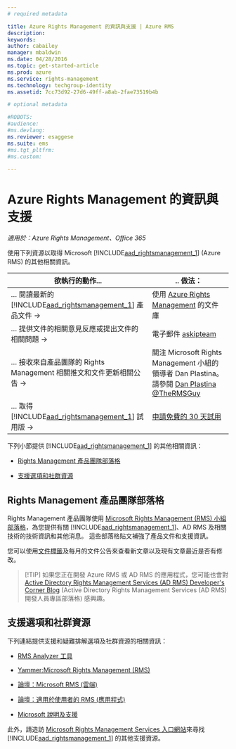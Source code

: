 ```yaml
---
# required metadata

title: Azure Rights Management 的資訊與支援 | Azure RMS
description:
keywords:
author: cabailey
manager: mbaldwin
ms.date: 04/28/2016
ms.topic: get-started-article
ms.prod: azure
ms.service: rights-management
ms.technology: techgroup-identity
ms.assetid: 7cc73d92-27d6-49ff-a8ab-2fae73519b4b

# optional metadata

#ROBOTS:
#audience:
#ms.devlang:
ms.reviewer: esaggese
ms.suite: ems
#ms.tgt_pltfrm:
#ms.custom:

---
```


# Azure Rights Management 的資訊與支援

*適用於︰Azure Rights Management、Office 365*

使用下列資源以取得 Microsoft [!INCLUDE[aad_rightsmanagement_1](../includes/aad_rightsmanagement_1_md.md)] (Azure RMS) 的其他相關資訊。

|欲執行的動作...|.. 做法：|
|----------------|---------------|
|… 閱讀最新的 [!INCLUDE[aad_rightsmanagement_1](../includes/aad_rightsmanagement_1_md.md)] 產品文件 →|使用 [Azure Rights Management](../understand-explore/azure-rights-management.md) 的文件庫|
|… 提供文件的相關意見反應或提出文件的相關問題 →|電子郵件 [askipteam](mailto:%20askipteam@microsoft.com?subject=Documentation%20feedback)|
|… 接收來自產品團隊的 Rights Management 相關推文和文件更新相關公告 →|關注 Microsoft Rights Management 小組的領導者 Dan Plastina。 請參閱 [Dan Plastina @TheRMSGuy](https://twitter.com/TheRMSGuy)|
|… 取得 [!INCLUDE[aad_rightsmanagement_1](../includes/aad_rightsmanagement_1_md.md)] 試用版 →|[申請免費的 30 天試用](https://portal.microsoftonline.com/Signup/MainSignUp15.aspx?&amp;OfferId=A43415D3-404C-4df3-B31B-AAD28118A778&amp;dl=RIGHTSMANAGEMENT&amp;ali=1)|
下列小節提供 [!INCLUDE[aad_rightsmanagement_1](../includes/aad_rightsmanagement_1_md.md)] 的其他相關資訊：


-   [Rights Management 產品團隊部落格](information-support.md#BKMK_ProductGroupBlog)

-   [支援選項和社群資源](#support-options-and-community-resources)


## Rights Management 產品團隊部落格
Rights Management 產品團隊使用 [Microsoft Rights Management (RMS) 小組部落格](http://blogs.technet.com/b/rms/)，為您提供有關 [!INCLUDE[aad_rightsmanagement_1](../includes/aad_rightsmanagement_1_md.md)]、AD RMS 及相關技術的技術資訊和其他消息。 這些部落格貼文補強了產品文件和支援資訊。

您可以使用[文件標籤](http://blogs.technet.com/b/rms/archive/tags/docs/)及每月的文件公告來查看新文章以及現有文章最近是否有修改。

> [!TIP] 如果您正在開發 Azure RMS 或 AD RMS 的應用程式，您可能也會對 [Active Directory Rights Management Services (AD RMS) Developer's Corner Blog](http://blogs.msdn.com/b/rms/) (Active Directory Rights Management Services (AD RMS) 開發人員專區部落格) 感興趣。

## 支援選項和社群資源
下列連結提供支援和疑難排解選項及社群資源的相關資訊：

-   [RMS Analyzer 工具](http://www.microsoft.com/en-us/download/details.aspx?id=46437)

-   [Yammer:Microsoft Rights Management (RMS)](http://www.yammer.com/AskIPTeam)

-   [論壇：Microsoft RMS (雲端)](https://social.technet.microsoft.com/Forums/en-US/home?forum=rmscloud)

-   [論壇：適用於使用者的 RMS (應用程式)](https://social.technet.microsoft.com/Forums/en-US/home?forum=rmsapps)

-   [Microsoft 說明及支援](http://go.microsoft.com/fwlink/?LinkId=243064)

此外，請造訪 [Microsoft Rights Management Services 入口網站](http://www.microsoft.com/rms)來尋找 [!INCLUDE[aad_rightsmanagement_1](../includes/aad_rightsmanagement_1_md.md)] 的其他支援資源。





<!--HONumber=May16_HO2-->


